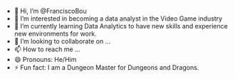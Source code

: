 - 👋 Hi, I’m @FranciscoBou
- 👀 I’m interested in becoming a data analyst in the Video Game industry
- 🌱 I’m currently learning Data Analytics to have new  skills and experience new environments for work.
- 💞️ I’m looking to collaborate on ...
- 📫 How to reach me ...
- 😄 Pronouns: He/Him
- ⚡ Fun fact: I am a Dungeon Master for Dungeons and Dragons.  

<!---
FranciscoBou/FranciscoBou is a ✨ special ✨ repository because its `README.md` (this file) appears on your GitHub profile.
You can click the Preview link to take a look at your changes.
--->
